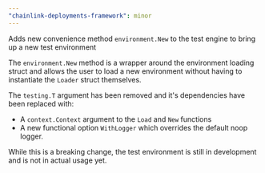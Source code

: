 ```yaml
---
"chainlink-deployments-framework": minor
---
```


Adds new convenience method `environment.New` to the test engine to bring up a new test environment

The `environment.New` method is a wrapper around the environment loading struct and allows the user
to load a new environment without having to instantiate the `Loader` struct themselves.

The `testing.T` argument has been removed and it's dependencies have been replaced with:

- A `context.Context` argument to the `Load` and `New` functions
- A new functional option `WithLogger` which overrides the default noop logger.

While this is a breaking change, the test environment is still in development and is not in actual usage yet.
